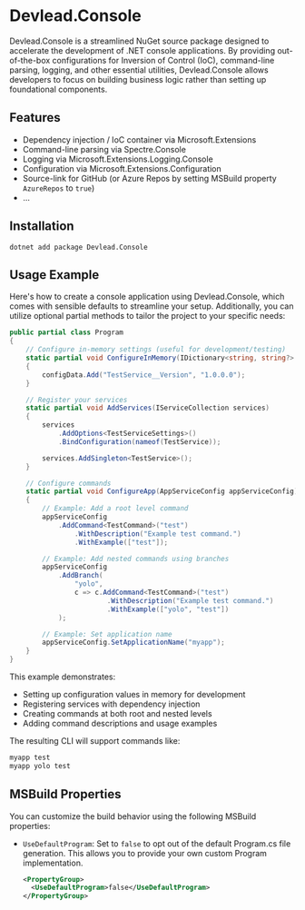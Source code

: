 # Devlead.Console

Devlead.Console is a streamlined NuGet source package designed to accelerate the development of .NET console applications. By providing out-of-the-box configurations for Inversion of Control (IoC), command-line parsing, logging, and other essential utilities, Devlead.Console allows developers to focus on building business logic rather than setting up foundational components.

## Features

- Dependency injection / IoC container via Microsoft.Extensions
- Command-line parsing via Spectre.Console
- Logging via Microsoft.Extensions.Logging.Console
- Configuration via Microsoft.Extensions.Configuration
- Source-link for GitHub (or Azure Repos by setting MSBuild property `AzureRepos` to `true`)
- ...

## Installation

```
dotnet add package Devlead.Console
```

## Usage Example

Here's how to create a console application using Devlead.Console, which comes with sensible defaults to streamline your setup. Additionally, you can utilize optional partial methods to tailor the project to your specific needs:

```csharp
public partial class Program
{
    // Configure in-memory settings (useful for development/testing)
    static partial void ConfigureInMemory(IDictionary<string, string?> configData)
    {
        configData.Add("TestService__Version", "1.0.0.0");
    }

    // Register your services
    static partial void AddServices(IServiceCollection services)
    {
        services
            .AddOptions<TestServiceSettings>()
            .BindConfiguration(nameof(TestService));

        services.AddSingleton<TestService>();
    }

    // Configure commands
    static partial void ConfigureApp(AppServiceConfig appServiceConfig)
    {
        // Example: Add a root level command
        appServiceConfig
            .AddCommand<TestCommand>("test")
                .WithDescription("Example test command.")
                .WithExample(["test"]);

        // Example: Add nested commands using branches
        appServiceConfig
            .AddBranch(
                "yolo",
                c => c.AddCommand<TestCommand>("test")
                        .WithDescription("Example test command.")
                        .WithExample(["yolo", "test"])
            );

        // Example: Set application name
        appServiceConfig.SetApplicationName("myapp");
    }
}
```

This example demonstrates:
- Setting up configuration values in memory for development
- Registering services with dependency injection
- Creating commands at both root and nested levels
- Adding command descriptions and usage examples

The resulting CLI will support commands like:
```bash
myapp test
myapp yolo test
```

## MSBuild Properties

You can customize the build behavior using the following MSBuild properties:

- `UseDefaultProgram`: Set to `false` to opt out of the default Program.cs file generation. This allows you to provide your own custom Program implementation.
  ```xml
  <PropertyGroup>
    <UseDefaultProgram>false</UseDefaultProgram>
  </PropertyGroup>
  ```



